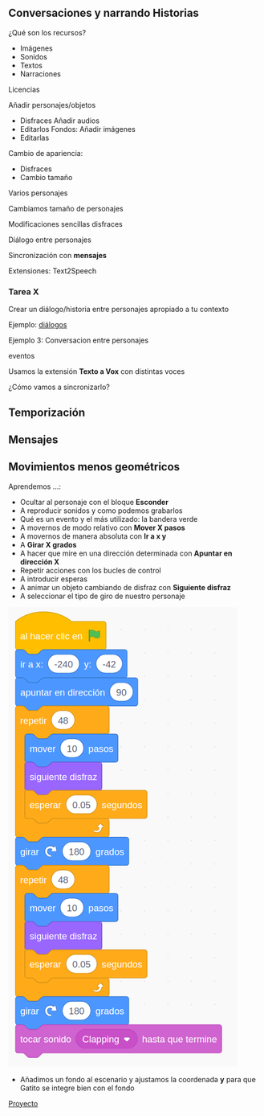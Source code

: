 ## Conversaciones y narrando Historias

¿Qué son los recursos?
* Imágenes
* Sonidos
* Textos
* Narraciones

Licencias

Añadir personajes/objetos
* Disfraces
Añadir audios
* Editarlos
Fondos: Añadir imágenes
* Editarlas

Cambio de apariencia: 
* Disfraces
* Cambio tamaño


Varios personajes

Cambiamos tamaño de personajes

Modificaciones sencillas disfraces

Diálogo entre personajes

Sincronización con **mensajes**

Extensiones: Text2Speech


### Tarea X


Crear un diálogo/historia entre personajes apropiado a tu contexto

Ejemplo: [diálogos](https://scratch.mit.edu/projects/373453276/)

Ejemplo 3: Conversacion entre personajes

eventos

Usamos la extensión **Texto a Vox** con distintas voces

¿Cómo vamos a sincronizarlo?

## Temporización 


## Mensajes 


## Movimientos menos geométricos


Aprendemos ...:
* Ocultar al personaje con el bloque **Esconder**
* A reproducir sonidos y como podemos grabarlos
* Qué es un evento y el más utilizado: la bandera verde
* A movernos de modo relativo con **Mover X pasos**
* A movernos de manera absoluta con **Ir a x y**
* A **Girar X grados**
* A hacer que mire en una dirección determinada con **Apuntar en dirección X**
* Repetir acciones con los bucles de control
* A introducir esperas 
* A animar un objeto cambiando de disfraz con **Siguiente disfraz**
* A seleccionar el tipo de giro de nuestro personaje

![](./images/MovimientoGatoCallejero.png)

* Añadimos un fondo al escenario y ajustamos la coordenada **y**  para que Gatito se integre bien con el fondo

[Proyecto](https://scratch.mit.edu/projects/348617555/)
